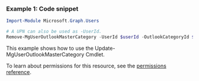 ### Example 1: Code snippet

```powershellImport-Module Microsoft.Graph.Users

# A UPN can also be used as -UserId.
Remove-MgUserOutlookMasterCategory -UserId $userId -OutlookCategoryId $outlookCategoryId
```
This example shows how to use the Update-MgUserOutlookMasterCategory Cmdlet.
To learn about permissions for this resource, see the [permissions reference](/graph/permissions-reference).

